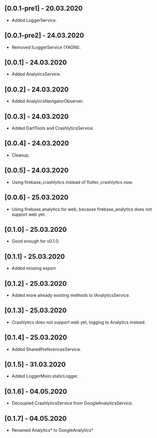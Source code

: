 ## [0.0.1-pre1] - 20.03.2020

* Added LoggerService.

## [0.0.1-pre2] - 24.03.2020 

* Removed ILoggerService (YAGNI).

## [0.0.1] - 24.03.2020 

* Added AnalyticsService.

## [0.0.2] - 24.03.2020 

* Added AnalyticsNavigatorObserver.

## [0.0.3] - 24.03.2020 

* Added DartTools and CrashlyticsService.

## [0.0.4] - 24.03.2020 

* Cleanup.

## [0.0.5] - 24.03.2020

* Using firebase_crashlytics instead of flutter_crashlytics now.

## [0.0.6] - 25.03.2020

* Using firebase.analytics for web, because firebase_analytics does not support web yet.

## [0.1.0] - 25.03.2020

* Good enough for v0.1.0.

## [0.1.1] - 25.03.2020

* Added missing export.

## [0.1.2] - 25.03.2020

* Added more already existing methods to IAnalyticsService.

## [0.1.3] - 25.03.2020

* Crashlytics does not support web yet, logging to Analytics instead.

## [0.1.4] - 25.03.2020

* Added SharedPreferencesService.

## [0.1.5] - 31.03.2020

* Added LoggerMixin.staticLogger.

## [0.1.6] - 04.05.2020

* Decoupled CrashlyticsService from GoogleAnalyticsService.

## [0.1.7] - 04.05.2020

* Renamed Analytics* to GoogleAnalytics*

